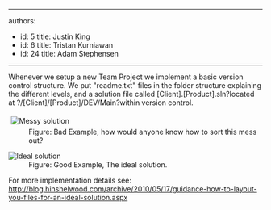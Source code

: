 

---
authors:
  - id: 5
    title: Justin King
  - id: 6
    title: Tristan Kurniawan
  - id: 24
    title: Adam Stephensen
---




<span class='intro'> <p>Whenever we setup a new Team Project we implement a basic version control structure. We put &quot;readme.txt&quot; files in the folder structure explaining the different levels, and a solution file called [Client].[Product].sln?located at ?/[Client]/[Product]/DEV/Main?within version control.</p><dl><dt><img alt="Messy solution " src="/TFS/RulesToBetterVersionControlwithTFS(AKASourceControl)/PublishingImages/MessySolution.jpg" style="margin&#58;5px;" /></dt><dd>Figure&#58; Bad Example, how would anyone know how to sort this mess out?</dd></dl> </span>


<dl><dt><img alt="Ideal solution " src="/TFS/RulesToBetterVersionControlwithTFS(AKASourceControl)/PublishingImages/IdealSolution.jpg" /></dt>
<dd>Figure&#58; Good Example, The ideal solution. </dd></dl>
<p>For more implementation details see&#58; <br><a href="http&#58;//www.ssw.com.au/ssw/redirect/LayoutSolution.htm">http&#58;//blog.hinshelwood.com/archive/2010/05/17/guidance-how-to-layout-you-files-for-an-ideal-solution.aspx</a></p>


